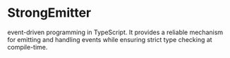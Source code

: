 # StrongEmitter
event-driven programming in TypeScript. It provides a reliable mechanism for emitting and handling events while ensuring strict type checking at compile-time.
